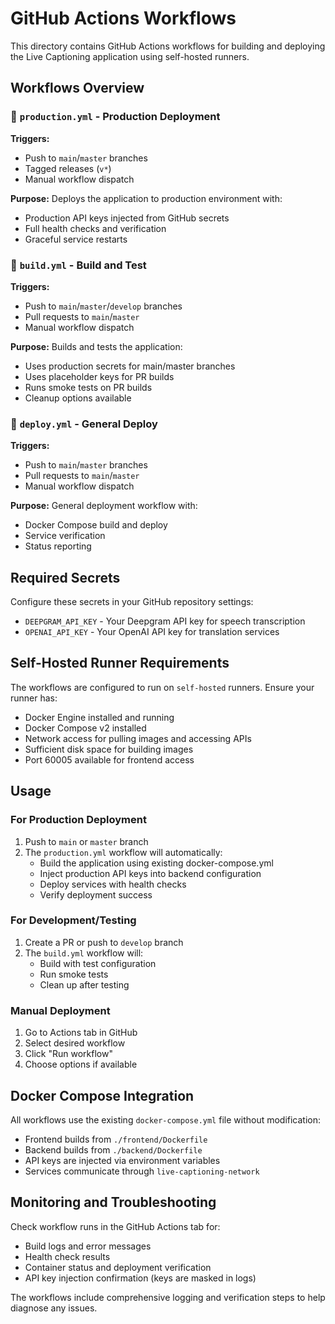 # GitHub Actions Workflows

This directory contains GitHub Actions workflows for building and deploying the Live Captioning application using self-hosted runners.

## Workflows Overview

### 🚀 `production.yml` - Production Deployment
**Triggers:** 
- Push to `main`/`master` branches
- Tagged releases (`v*`)
- Manual workflow dispatch

**Purpose:** Deploys the application to production environment with:
- Production API keys injected from GitHub secrets
- Full health checks and verification
- Graceful service restarts

### 🔨 `build.yml` - Build and Test
**Triggers:** 
- Push to `main`/`master`/`develop` branches
- Pull requests to `main`/`master`
- Manual workflow dispatch

**Purpose:** Builds and tests the application:
- Uses production secrets for main/master branches
- Uses placeholder keys for PR builds
- Runs smoke tests on PR builds
- Cleanup options available

### 🎯 `deploy.yml` - General Deploy
**Triggers:** 
- Push to `main`/`master` branches
- Pull requests to `main`/`master`
- Manual workflow dispatch

**Purpose:** General deployment workflow with:
- Docker Compose build and deploy
- Service verification
- Status reporting

## Required Secrets

Configure these secrets in your GitHub repository settings:

- `DEEPGRAM_API_KEY` - Your Deepgram API key for speech transcription
- `OPENAI_API_KEY` - Your OpenAI API key for translation services

## Self-Hosted Runner Requirements

The workflows are configured to run on `self-hosted` runners. Ensure your runner has:

- Docker Engine installed and running
- Docker Compose v2 installed
- Network access for pulling images and accessing APIs
- Sufficient disk space for building images
- Port 60005 available for frontend access

## Usage

### For Production Deployment
1. Push to `main` or `master` branch
2. The `production.yml` workflow will automatically:
   - Build the application using existing docker-compose.yml
   - Inject production API keys into backend configuration
   - Deploy services with health checks
   - Verify deployment success

### For Development/Testing
1. Create a PR or push to `develop` branch
2. The `build.yml` workflow will:
   - Build with test configuration
   - Run smoke tests
   - Clean up after testing

### Manual Deployment
1. Go to Actions tab in GitHub
2. Select desired workflow
3. Click "Run workflow"
4. Choose options if available

## Docker Compose Integration

All workflows use the existing `docker-compose.yml` file without modification:
- Frontend builds from `./frontend/Dockerfile`
- Backend builds from `./backend/Dockerfile`
- API keys are injected via environment variables
- Services communicate through `live-captioning-network`

## Monitoring and Troubleshooting

Check workflow runs in the GitHub Actions tab for:
- Build logs and error messages
- Health check results
- Container status and deployment verification
- API key injection confirmation (keys are masked in logs)

The workflows include comprehensive logging and verification steps to help diagnose any issues.